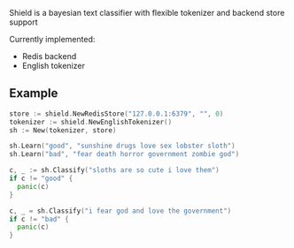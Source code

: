 Shield is a bayesian text classifier with flexible tokenizer and backend store support

Currently implemented:

- Redis backend
- English tokenizer

## Example

```go
store := shield.NewRedisStore("127.0.0.1:6379", "", 0)
tokenizer := shield.NewEnglishTokenizer()
sh := New(tokenizer, store)

sh.Learn("good", "sunshine drugs love sex lobster sloth")
sh.Learn("bad", "fear death horror government zombie god")

c, _ := sh.Classify("sloths are so cute i love them")
if c != "good" {
  panic(c)
}

c, _ = sh.Classify("i fear god and love the government")
if c != "bad" {
  panic(c)
}
```